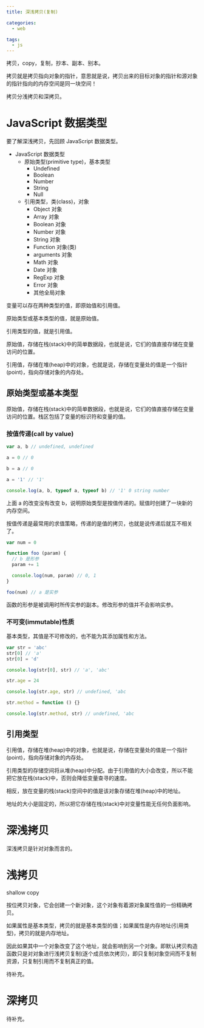 ```yaml
---
title: 深浅拷贝(复制)

categories:
  - web

tags:
  - js
---
```


拷贝，copy，复制，抄本、副本、别本。

拷贝就是拷贝指向对象的指针，意思就是说，拷贝出来的目标对象的指针和源对象的指针指向的内存空间是同一块空间！

拷贝分浅拷贝和深拷贝。

<!-- more -->

# JavaScript 数据类型

要了解深浅拷贝，先回顾 JavaScript 数据类型。

- JavaScript 数据类型
  - 原始类型(primitive type)，基本类型
    - Undefined
    - Boolean
    - Number
    - String
    - Null
  - 引用类型，类(class)，对象
    - Object 对象
    - Array 对象
    - Boolean 对象
    - Number 对象
    - String 对象
    - Function 对象(类)
    - arguments 对象
    - Math 对象
    - Date 对象
    - RegExp 对象
    - Error 对象
    - 其他全局对象

变量可以存在两种类型的值，即原始值和引用值。

原始类型或基本类型的值，就是原始值。

引用类型的值，就是引用值。

原始值，存储在栈(stack)中的简单数据段，也就是说，它们的值直接存储在变量访问的位置。

引用值，存储在堆(heap)中的对象，也就是说，存储在变量处的值是一个指针(point)，指向存储对象的内存处。

## 原始类型或基本类型

原始值，存储在栈(stack)中的简单数据段，也就是说，它们的值直接存储在变量访问的位置。栈区包括了变量的标识符和变量的值。

### 按值传递(call by value)

``` js
var a, b // undefined, undefined

a = 0 // 0

b = a // 0

a = '1' // '1'

console.log(a, b, typeof a, typeof b) // '1' 0 string number
```

上面 a 的改变没有改变 b，说明原始类型是按值传递的。赋值时创建了一块新的内存空间。

按值传递是最常用的求值策略，传递的是值的拷贝，也就是说传递后就互不相关了。

``` js
var num = 0

function foo (param) {
  // b 是形参
  param += 1

  console.log(num, param) // 0, 1
}

foo(num) // a 是实参
```

函数的形参是被调用时所传实参的副本。修改形参的值并不会影响实参。

### 不可变(immutable)性质

基本类型，其值是不可修改的，也不能为其添加属性和方法。

``` js
var str = 'abc'
str[0] // 'a'
str[0] = 'd'

console.log(str[0], str) // 'a', 'abc'

str.age = 24

console.log(str.age, str) // undefined, 'abc

str.method = function () {}

console.log(str.method, str) // undefined, 'abc
```

## 引用类型

引用值，存储在堆(heap)中的对象，也就是说，存储在变量处的值是一个指针(point)，指向存储对象的内存处。

引用类型的存储空间将从堆(heap)中分配。由于引用值的大小会改变，所以不能把它放在栈(stack)中，否则会降低变量查寻的速度。

相反，放在变量的栈(stack)空间中的值是该对象存储在堆(heap)中的地址。

地址的大小是固定的，所以把它存储在栈(stack)中对变量性能无任何负面影响。

# 深浅拷贝

深浅拷贝是针对对象而言的。

# 浅拷贝

shallow copy

按位拷贝对象，它会创建一个新对象，这个对象有着源对象属性值的一份精确拷贝。

如果属性是基本类型，拷贝的就是基本类型的值；如果属性是内存地址(引用类型)，拷贝的就是内存地址。

因此如果其中一个对象改变了这个地址，就会影响到另一个对象。即默认拷贝构造函数只是对对象进行浅拷贝复制(逐个成员依次拷贝)，即只复制对象空间而不复制资源，只复制引用而不复制真正的值。

待补充。

# 深拷贝

待补充。
